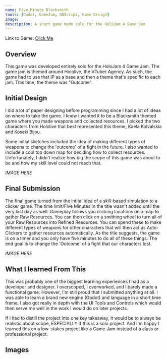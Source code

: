 ```yaml
---
name: Five Minute Blacksmith
tools: [Godot, GameJam, GDScript, Game Design]
image: 
description: A short game made solo for the HoloJam 4 Game Jam
---
```


Link to Game: [Click Me](https://rustypepper.itch.io/five-minute-blacksmith)

## Overview

This game was developed entirely solo for the HoloJam 4 Game Jam. The game jam is themed around Hololive, the VTuber Agency. As such, the game had to use that IP as a base and then a theme that's specific to each jam. This time, the theme was "Outcome". 

## Initial Design

I did a lot of paper designing before programming since I had a lot of ideas on where to take the game. I knew i wanted it to be a Blacksmith themed game where you made weapons and collected resources. I picked the two characters from Hololive that best represented this theme, Kaela Kolvalskia and Koseki Bijou. 

Some initial sketches included the idea of making different types of weapons to change the 'outcome' of a fight in the future. I also wanted to include a cool top down map for deciding how to collect resources. Unfortunately, I didn't realize how big the scope of this game was about to be and how my skill level could not reach that.

*IMAGE HERE*


## Final Submission

The final game turned from the intital idea of a skill-based simulation to a clicker game. The time limit/Five Minutes in the title wasn't added until the very last day as well. 
Gameplay follows you clicking locations on a map to gather Raw Resources. You can then click on a smithing wheel to turn all of your Raw Resources into Refined Resources. You can spend these to make different types of weapons for other characters that will then act as Auto-Clickers to gather resources automatically. As the title suggests, the game is on a timer and you only have five minutes to do all of these things. The end goal is to change the 'Outcome' of a fight that our characters lost.  

*IMAGE HERE*

## What I learned From This

This was probably one of the biggest learning experiences I had as a developer and designer. I overscoped, I overworked, and I barely made a functional game. However, I'm still proud that I submitted anything at all. I was able to learn a brand new engine (Godot) and language in a short time frame. I also got really in depth with the UI Tools and Controls which would then serve me well in the work I would do on later projects.

If I had to distill the project into one key takeaway, it would be to always be realistic about scope, ESPECIALLY if this is a solo project. And I'm happy I learned this on a low-stakes project like a Game Jam instead of a class or professional project.

## Images

